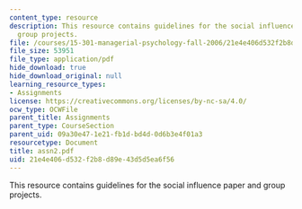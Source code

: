 ```yaml
---
content_type: resource
description: This resource contains guidelines for the social influence paper and
  group projects.
file: /courses/15-301-managerial-psychology-fall-2006/21e4e406d532f2b8d89e43d5d5ea6f56_assn2.pdf
file_size: 53951
file_type: application/pdf
hide_download: true
hide_download_original: null
learning_resource_types:
- Assignments
license: https://creativecommons.org/licenses/by-nc-sa/4.0/
ocw_type: OCWFile
parent_title: Assignments
parent_type: CourseSection
parent_uid: 09a30e47-1e21-fb1d-bd4d-0d6b3e4f01a3
resourcetype: Document
title: assn2.pdf
uid: 21e4e406-d532-f2b8-d89e-43d5d5ea6f56
---
```

This resource contains guidelines for the social influence paper and group projects.
